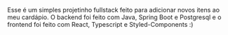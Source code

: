 Esse é um simples projetinho fullstack feito para adicionar novos itens ao meu cardápio.
O backend foi feito com Java, Spring Boot e Postgresql e o frontend foi feito com
React, Typescript e Styled-Components :)
